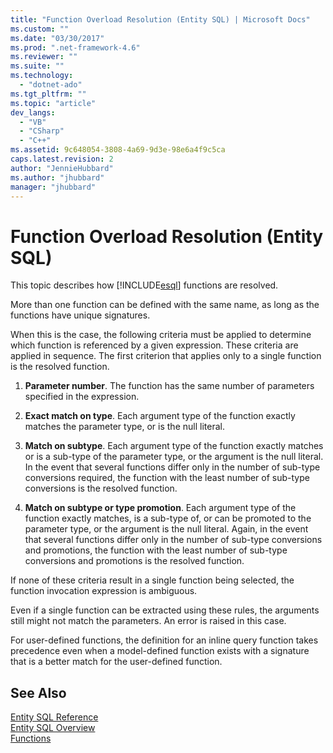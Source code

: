 ```yaml
---
title: "Function Overload Resolution (Entity SQL) | Microsoft Docs"
ms.custom: ""
ms.date: "03/30/2017"
ms.prod: ".net-framework-4.6"
ms.reviewer: ""
ms.suite: ""
ms.technology: 
  - "dotnet-ado"
ms.tgt_pltfrm: ""
ms.topic: "article"
dev_langs: 
  - "VB"
  - "CSharp"
  - "C++"
ms.assetid: 9c648054-3808-4a69-9d3e-98e6a4f9c5ca
caps.latest.revision: 2
author: "JennieHubbard"
ms.author: "jhubbard"
manager: "jhubbard"
---
```

# Function Overload Resolution (Entity SQL)
This topic describes how [!INCLUDE[esql](../../../../../../includes/esql-md.md)] functions are resolved.  
  
 More than one function can be defined with the same name, as long as the functions have unique signatures.  
  
 When this is the case, the following criteria must be applied to determine which function is referenced by a given expression. These criteria are applied in sequence. The first criterion that applies only to a single function is the resolved function.  
  
1.  **Parameter number**. The function has the same number of parameters specified in the expression.  
  
2.  **Exact match on type**. Each argument type of the function exactly matches the parameter type, or is the null literal.  
  
3.  **Match on subtype**. Each argument type of the function exactly matches or is a sub-type of the parameter type, or the argument is the null literal. In the event that several functions differ only in the number of sub-type conversions required, the function with the least number of sub-type conversions is the resolved function.  
  
4.  **Match on subtype or type promotion**. Each argument type of the function exactly matches, is a sub-type of, or can be promoted to the parameter type, or the argument is the null literal. Again, in the event that several functions differ only in the number of sub-type conversions and promotions, the function with the least number of sub-type conversions and promotions is the resolved function.  
  
 If none of these criteria result in a single function being selected, the function invocation expression is ambiguous.  
  
 Even if a single function can be extracted using these rules, the arguments still might not match the parameters. An error is raised in this case.  
  
 For user-defined functions, the definition for an inline query function takes precedence even when a model-defined function exists with a signature that is a better match for the user-defined function.  
  
## See Also  
 [Entity SQL Reference](../../../../../../docs/framework/data/adonet/ef/language-reference/entity-sql-reference.md)   
 [Entity SQL Overview](../../../../../../docs/framework/data/adonet/ef/language-reference/entity-sql-overview.md)   
 [Functions](../../../../../../docs/framework/data/adonet/ef/language-reference/functions-entity-sql.md)